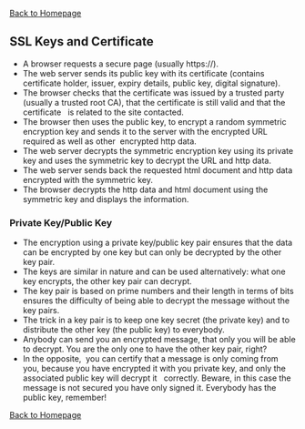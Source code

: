 [Back to Homepage](https://linuxcloudadmin.github.io)

## SSL Keys and Certificate

- A browser requests a secure page (usually https://).  
- The web server sends its public key with its certificate (contains certificate holder, issuer, expiry details, public key, digital signature). 
- The browser checks that the certificate was issued by a trusted party (usually a trusted root CA), that the certificate is still valid and that the certificate  
is related to the site contacted. 
- The browser then uses the public key, to encrypt a random symmetric encryption key and sends it to the server with the encrypted URL required as well as other 
encrypted http data. 
- The web server decrypts the symmetric encryption key using its private key and uses the symmetric key to decrypt the URL and http data.  
- The web server sends back the requested html document and http data encrypted with the symmetric key.  
- The browser decrypts the http data and html document using the symmetric key and displays the information. 
  
### Private Key/Public Key

- The encryption using a private key/public key pair ensures that the data can be encrypted by one key but can only be decrypted by the other key pair.  
- The keys are similar in nature and can be used alternatively: what one key encrypts, the other key pair can decrypt. 
- The key pair is based on prime numbers and their length in terms of bits ensures the difficulty of being able to decrypt the message without the key pairs. 
- The trick in a key pair is to keep one key secret (the private key) and to distribute the other key (the public key) to everybody.  
- Anybody can send you an encrypted message, that only you will be able to decrypt. You are the only one to have the other key pair, right? 
- In the opposite,  you can certify that a message is only coming from you, because you have encrypted it with you private key, and only the associated public key will decrypt it  
correctly. Beware, in this case the message is not secured you have only signed it. Everybody has the public key, remember! 


[Back to Homepage](https://linuxcloudadmin.github.io)
